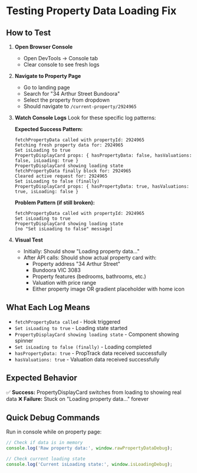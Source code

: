# Testing Property Data Loading Fix

## How to Test

1. **Open Browser Console** 
   - Open DevTools → Console tab
   - Clear console to see fresh logs

2. **Navigate to Property Page**
   - Go to landing page
   - Search for "34 Arthur Street Bundoora"
   - Select the property from dropdown
   - Should navigate to `/current-property/2924965`

3. **Watch Console Logs**
   Look for these specific log patterns:

   **Expected Success Pattern:**
   ```
   fetchPropertyData called with propertyId: 2924965
   Fetching fresh property data for: 2924965
   Set isLoading to true
   PropertyDisplayCard props: { hasPropertyData: false, hasValuations: false, isLoading: true }
   PropertyDisplayCard showing loading state
   fetchPropertyData finally block for: 2924965
   Cleared active request for: 2924965
   Set isLoading to false (finally)
   PropertyDisplayCard props: { hasPropertyData: true, hasValuations: true, isLoading: false }
   ```

   **Problem Pattern (if still broken):**
   ```
   fetchPropertyData called with propertyId: 2924965
   Set isLoading to true
   PropertyDisplayCard showing loading state
   [no "Set isLoading to false" message]
   ```

4. **Visual Test**
   - Initially: Should show "Loading property data..."
   - After API calls: Should show actual property card with:
     - Property address "34 Arthur Street"
     - Bundoora VIC 3083
     - Property features (bedrooms, bathrooms, etc.)
     - Valuation with price range
     - Either property image OR gradient placeholder with home icon

## What Each Log Means

- `fetchPropertyData called` - Hook triggered
- `Set isLoading to true` - Loading state started
- `PropertyDisplayCard showing loading state` - Component showing spinner
- `Set isLoading to false (finally)` - Loading completed
- `hasPropertyData: true` - PropTrack data received successfully
- `hasValuations: true` - Valuation data received successfully

## Expected Behavior

✅ **Success:** PropertyDisplayCard switches from loading to showing real data
❌ **Failure:** Stuck on "Loading property data..." forever

## Quick Debug Commands

Run in console while on property page:
```javascript
// Check if data is in memory
console.log('Raw property data:', window.rawPropertyDataDebug);

// Check current loading state
console.log('Current isLoading state:', window.isLoadingDebug);
```